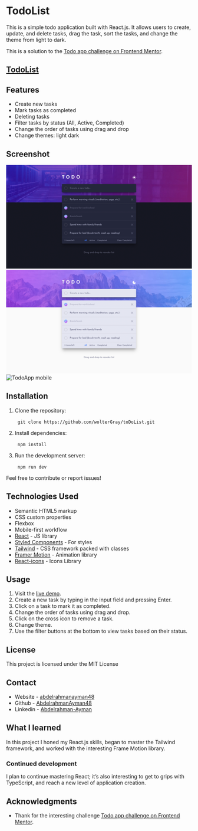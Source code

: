 # TodoList

This is a simple todo application built with React.js. It allows users to create, update, and delete tasks, drag the task, sort the tasks, and change the theme from light to dark.

This is a solution to the [Todo app challenge on Frontend Mentor](https://www.frontendmentor.io/challenges/todo-app-Su1_KokOW).

## [TodoList](https://woltergray.github.io/toDoList/)

## Features

- Create new tasks
- Mark tasks as completed
- Deleting tasks
- Filter tasks by status (All, Active, Completed)
- Change the order of tasks using drag and drop
- Change themes: light dark

## Screenshot

![TodoApp dark](https://github.com/MMansy19/ToDO-APP/blob/main/screenshots/1.png)
![TodoApp light](https://github.com/MMansy19/ToDO-APP/blob/main/screenshots/2.png)
![TodoApp mobile]((https://github.com/MMansy19/ToDO-APP/blob/main/screenshots/3.jpg))

## Installation

1. Clone the repository:

   		git clone https://github.com/wolterGray/toDoList.git

2. Install dependencies:

   		npm install

3. Run the development server:

   		npm run dev

Feel free to contribute or report issues!

## Technologies Used

- Semantic HTML5 markup
- CSS custom properties
- Flexbox
- Mobile-first workflow
- [React](https://reactjs.org/) - JS library
- [Styled Components](https://styled-components.com/) - For styles
- [Tailwind](https://tailwindcss.com/) - CSS framework packed with classes
- [Framer Motion](https://www.framer.com/motion/) - Animation library
- [React-icons](https://react-icons.github.io/react-icons/) - Icons Library

## Usage

1. Visit the [live demo](https://woltergray.github.io/toDoList/).
2. Create a new task by typing in the input field and pressing Enter.
3. Click on a task to mark it as completed.
4. Change the order of tasks using drag and drop.
5. Click on the cross icon to remove a task.
6. Change theme.
7. Use the filter buttons at the bottom to view tasks based on their status.

## License

This project is licensed under the MIT License

## Contact

- Website - [abdelrahmanayman48](https://)
- Github - [AbdelrahmanAyman48](https://github.com/AbdelrahmanAyman48/calculator-web-app)
- Linkedin - [Abdelrahman-Ayman](https://www.linkedin.com/in/abdelrahman-ayman-290674252/)
## What I learned

In this project I honed my React.js skills, began to master the Tailwind framework, and worked with the interesting Frame Motion library.

### Continued development

I plan to continue mastering React; it’s also interesting to get to grips with TypeScript, and reach a new level of application creation.

## Acknowledgments

- Thank for the interesting challenge [Todo app challenge on Frontend Mentor](https://www.frontendmentor.io/challenges/todo-app-Su1_KokOW).
